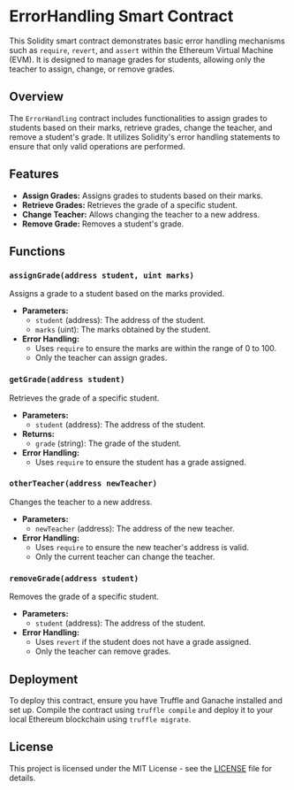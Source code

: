 # ErrorHandling Smart Contract

This Solidity smart contract demonstrates basic error handling mechanisms such as `require`, `revert`, and `assert` within the Ethereum Virtual Machine (EVM). It is designed to manage grades for students, allowing only the teacher to assign, change, or remove grades.

## Overview

The `ErrorHandling` contract includes functionalities to assign grades to students based on their marks, retrieve grades, change the teacher, and remove a student's grade. It utilizes Solidity's error handling statements to ensure that only valid operations are performed.

## Features

- **Assign Grades:** Assigns grades to students based on their marks.
- **Retrieve Grades:** Retrieves the grade of a specific student.
- **Change Teacher:** Allows changing the teacher to a new address.
- **Remove Grade:** Removes a student's grade.

## Functions

### `assignGrade(address student, uint marks)`

Assigns a grade to a student based on the marks provided.

- **Parameters:**
  - `student` (address): The address of the student.
  - `marks` (uint): The marks obtained by the student.
- **Error Handling:**
  - Uses `require` to ensure the marks are within the range of 0 to 100.
  - Only the teacher can assign grades.

### `getGrade(address student)`

Retrieves the grade of a specific student.

- **Parameters:**
  - `student` (address): The address of the student.
- **Returns:**
  - `grade` (string): The grade of the student.
- **Error Handling:**
  - Uses `require` to ensure the student has a grade assigned.

### `otherTeacher(address newTeacher)`

Changes the teacher to a new address.

- **Parameters:**
  - `newTeacher` (address): The address of the new teacher.
- **Error Handling:**
  - Uses `require` to ensure the new teacher's address is valid.
  - Only the current teacher can change the teacher.

### `removeGrade(address student)`

Removes the grade of a specific student.

- **Parameters:**
  - `student` (address): The address of the student.
- **Error Handling:**
  - Uses `revert` if the student does not have a grade assigned.
  - Only the teacher can remove grades.

## Deployment

To deploy this contract, ensure you have Truffle and Ganache installed and set up. Compile the contract using `truffle compile` and deploy it to your local Ethereum blockchain using `truffle migrate`.

## License

This project is licensed under the MIT License - see the [LICENSE](LICENSE) file for details.
